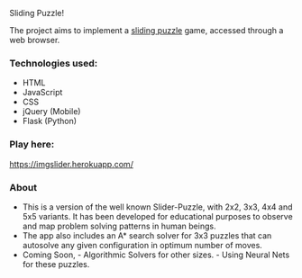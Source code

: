 Sliding Puzzle!

The project aims to implement a [sliding puzzle](https://en.wikipedia.org/wiki/Sliding_puzzle) game, accessed through a web browser.<br/>

### Technologies used:
* HTML
* JavaScript
* CSS
* jQuery (Mobile)
* Flask (Python)

### Play here:
https://imgslider.herokuapp.com/

### About 
* This is a version of the well known Slider-Puzzle, with 2x2, 3x3, 4x4 and 5x5 variants. It has been developed for educational purposes to observe and map problem solving patterns in human beings. 
* The app also includes an A* search solver for 3x3 puzzles that can autosolve any given configuration in optimum number of moves.
* Coming Soon,
      - Algorithmic Solvers for other sizes.
      - Using Neural Nets for these puzzles.
